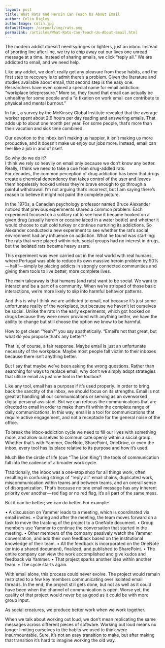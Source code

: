 ```yaml
---
layout: post
title: What Rats and Heroin Can Teach Us About Email
author: Colin Rigley
authorImage: colin.jpg
defaultImage: /carpool/img/rats.png
permalink: /articles/What-Rats-Can-Teach-Us-About-Email.html
---
```

The modern addict doesn’t need syringes or lighters, just an inbox.
Instead of snorting line after line, we try to chip away out our lives one unread message at a time. Instead of sharing emails, we click “reply all.” We are addicted to email, and we need help.  
<!--more-->
Like any addict, we don’t really get any pleasure from these habits, and the first step to recovery is to admit there’s a problem. Given the literature and studies available about email, that second step is the easy one.   
Researchers have even coined a special name for email addiction: “workplace telepressure.” More so, they found that email can actually be unhealthy for some people and a “a fixation on work email can contribute to physical and mental burnout.”  
   
In fact, a survey by the McKinsey Global Institute revealed that the average worker spent about 2.6 hours per day reading and answering emails. That adds up to about one month per year. For some people, that’s more than their vacation and sick time combined.
 
Our devotion to the inbox isn’t making us happier, it isn’t making us more productive, and it doesn’t make us enjoy our jobs more. Instead, email can feel like a job in and of itself.
 
So why do we do it?   
I think we rely so heavily on email only because we don’t know any better. Really, I think we need to take a cue from drug-addled rats.   
For decades, the common perception of drug addiction has been that drugs create a chemical dependency that takes control of the user and leaves them hopelessly hooked unless they’re brave enough to go through a painful withdrawal. I’m not arguing that’s incorrect, but I am saying there’s reason to believe it might not paint the complete picture.
 
In the 1970s, a Canadian psychology professor named Bruce Alexander noticed that previous experiments shared a common problem: Each experiment focused on a solitary rat to see how it became hooked on a given drug (usually heroin or cocaine laced in a water bottle) and whether it would choose to quit cold turkey or continue nurturing its addictions. So Alexander conducted a new experiment to see whether the rat’s social environment had any influence on addiction. What he found was startling: The rats that were placed within rich, social groups had no interest in drugs, but the isolated rats became heavy users.
 
This experiment was even carried out in the real world with real humans, where Portugal was able to reduce its own massive heroin problem by 50% — half! — simply by placing addicts in strongly connected communities and giving them tools to live better, more complete lives.
 
The main takeaway is that humans (and rats) want to be social. We want to interact and be a part of a community. When we’re stripped of those basic interactions, we’re more likely to slip into harmful behavior patterns.
 
And this is why I think we are addicted to email, not because it’s just some unfortunate reality of the workplace, but because we haven’t let ourselves be social. Unlike the rats in the early experiments, which got hooked on drugs because they were never provided with anything better, we have the ability to change but still choose the option we know to be harmful.
 
How to get clean
“Yeah?” you say apathetically. “Email’s not that great, but what do you propose that’s any better?”
 
That is, of course, a fair response. Maybe email is just an unfortunate necessity of the workplace. Maybe most people fall victim to their inboxes because there isn’t anything better.
 
But I say that maybe we’ve been asking the wrong questions. Rather than searching for ways to replace email, why don’t we simply adopt strategies that utilize email as just one tool in the toolbox?
 
Like any tool, email has a purpose if it’s used properly. In order to bring back the sanctity of the inbox, we should focus on its strengths. Email is not great at handling all our communications or serving as an overworked digital personal assistant. But we can refocus the communications that are directed to email in order to make them fit within the complete range of daily communications. In this way, email is a tool for communications that require active engagement, and not a receptacle for the general noise of the office.
 
To break the inbox-addiction cycle we need to fill our lives with something more, and allow ourselves to communicate openly within a social group. Whether that’s with Yammer, OneNote, SharePoint, OneDrive, or even the inbox, every tool has its place relative to its purpose and how it’s used.
 
Much like the circle of life (cue “The Lion King”) the tools of communication fall into the cadence of a broader work cycle.
 
Traditionally, the inbox was a one-stop shop for all things work, often resulting in confusing strings of “reply all” email chains, duplicated work, miscommunication within teams and between teams, and an overall sense of disorganization. That’s because no one email message has any inherent priority over another — red flag or no red flag, it’s all part of the same mess.
 
But it can be better; we can do better. For example:
 
• A discussion on Yammer leads to a meeting, which is coordinated via email invites.
• During and after the meeting, the team moves forward on a task to move the tracking of the project to a OneNote document.
• Group members use Yammer to continue the conversation that started in the meeting.
• Other members of the company passively watch the Yammer conversation, and add their own feedback based on the institutional knowledge of their team.
• All the feedback is incorporated on the OneNote (or into a shared document), finalized, and published to SharePoint.
• The entire company can view the work accomplished and give kudos and feedback via Yammer.
• That project sparks another idea within another team.
• The cycle starts again.
 
With email alone, this process could never evolve. The project would remain restricted to a few key members communicating over isolated email threads. In the end, the project still gets done, but not as well as it could have been when the channel of communication is open. Worse yet, the quality of that project would never be as good as it could be with more group input.
 
As social creatures, we produce better work when we work together.
 
When we talk about working out loud, we don’t mean replicating the same messages across different pieces of software. Working out loud means no longer limiting ourselves to the habits we used to think were insurmountable. Sure, it’s not an easy transition to make, but after making that transition it’s hard to imagine working the old way.
 